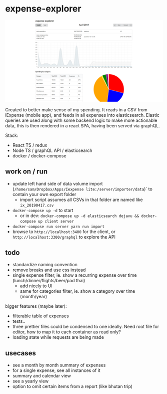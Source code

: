 # expense-explorer

![expense explorer](./expense-explorer.png)

Created to better make sense of my spending.
It reads in a CSV from iExpense (mobile app), and feeds in all expenses into elasticsearch. Elastic queries are used along with some backend logic to make more actionable data, this is then rendered in a react SPA, having been served via graphQL.

Stack:
- React TS / redux
- Node TS / graphQL API / elasticsearch
- docker / docker-compose


## work on / run

- update left hand side of data volume import (`/home/sam/Dropbox/Apps/Iexpense lite:/server/importer/data`)` to contain your own export folder
	- import script assumes all CSVs in that folder are named like `ix_20190417.csv`
- `docker-compose up -d` to start
	- or in dev: `docker-compose up -d elasticsearch dejavu && docker-compose up client server`
- `docker-compose run server yarn run import`
- browse to `http://localhost:3400` for the client, or `http://localhost:3300/graphql` to explore the API

## todo

- standardize naming convention
- remove breaks and use css instead
- single expense filter, ie. show a recurring expense over time (lunch/dinner/flights/beer/pad thai)
	- add nicely to UI
	- same for categories filter, ie. show a category over time (month/year)

bigger features (maybe later):
- filterable table of expenses
- tests..
- three prettier files could be condensed to one ideally. Need root file for editor, how to map it to each container as read only?
- loading state while requests are being made

## usecases

- see a month by month summary of expenses
- for a single expense, see all instances of it
- summary and calendar view
- see a yearly view
- option to omit certain items from a report (like bhutan trip)